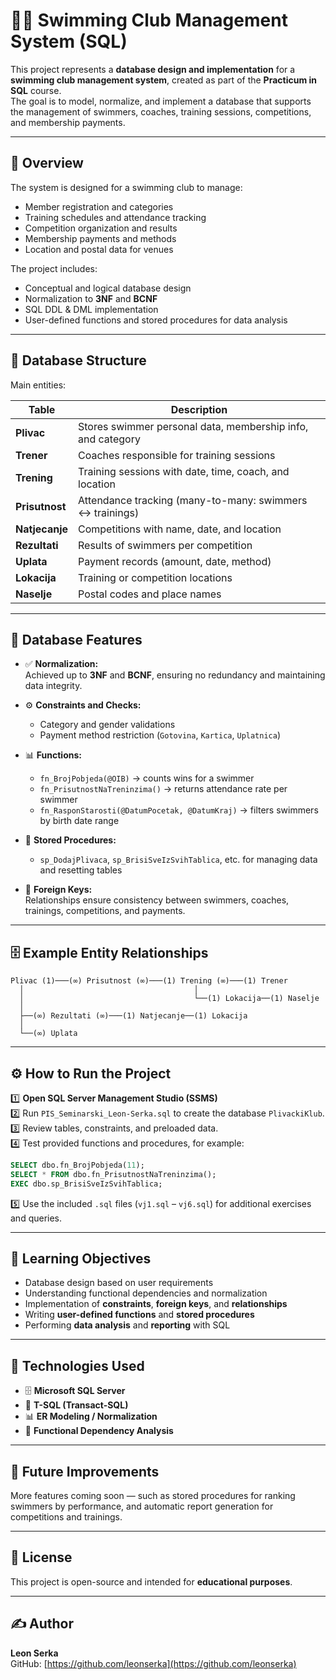 # 🏊‍♂️ Swimming Club Management System (SQL)

This project represents a **database design and implementation** for a **swimming club management system**, created as part of the **Practicum in SQL** course.  
The goal is to model, normalize, and implement a database that supports the management of swimmers, coaches, training sessions, competitions, and membership payments.

---

## 📘 Overview

The system is designed for a swimming club to manage:
- Member registration and categories  
- Training schedules and attendance tracking  
- Competition organization and results  
- Membership payments and methods  
- Location and postal data for venues  

The project includes:
- Conceptual and logical database design  
- Normalization to **3NF** and **BCNF**  
- SQL DDL & DML implementation  
- User-defined functions and stored procedures for data analysis  

---

## 🧱 Database Structure

Main entities:

| Table | Description |
|-------|-------------|
| **Plivac** | Stores swimmer personal data, membership info, and category |
| **Trener** | Coaches responsible for training sessions |
| **Trening** | Training sessions with date, time, coach, and location |
| **Prisutnost** | Attendance tracking (many-to-many: swimmers ↔ trainings) |
| **Natjecanje** | Competitions with name, date, and location |
| **Rezultati** | Results of swimmers per competition |
| **Uplata** | Payment records (amount, date, method) |
| **Lokacija** | Training or competition locations |
| **Naselje** | Postal codes and place names |

---

## 🧩 Database Features

- ✅ **Normalization:**  
  Achieved up to **3NF** and **BCNF**, ensuring no redundancy and maintaining data integrity.  

- ⚙️ **Constraints and Checks:**  
  - Category and gender validations  
  - Payment method restriction (`Gotovina`, `Kartica`, `Uplatnica`)  

- 📊 **Functions:**  
  - `fn_BrojPobjeda(@OIB)` → counts wins for a swimmer  
  - `fn_PrisutnostNaTreninzima()` → returns attendance rate per swimmer  
  - `fn_RasponStarosti(@DatumPocetak, @DatumKraj)` → filters swimmers by birth date range  

- 🧮 **Stored Procedures:**  
  - `sp_DodajPlivaca`, `sp_BrisiSveIzSvihTablica`, etc. for managing data and resetting tables  

- 🔗 **Foreign Keys:**  
  Relationships ensure consistency between swimmers, coaches, trainings, competitions, and payments.  

---

## 🗄️ Example Entity Relationships

```
Plivac (1)───(∞) Prisutnost (∞)───(1) Trening (∞)───(1) Trener
  │                                      │
  │                                      └──(1) Lokacija──(1) Naselje
  │
  ├──(∞) Rezultati (∞)───(1) Natjecanje──(1) Lokacija
  │
  └──(∞) Uplata
```

---

## ⚙️ How to Run the Project

1️⃣ **Open SQL Server Management Studio (SSMS)**  
2️⃣ Run `PIS_Seminarski_Leon-Serka.sql` to create the database `PlivackiKlub`.  
3️⃣ Review tables, constraints, and preloaded data.  
4️⃣ Test provided functions and procedures, for example:
   ```sql
   SELECT dbo.fn_BrojPobjeda(11);
   SELECT * FROM dbo.fn_PrisutnostNaTreninzima();
   EXEC dbo.sp_BrisiSveIzSvihTablica;
   ```
5️⃣ Use the included `.sql` files (`vj1.sql` – `vj6.sql`) for additional exercises and queries.

---

## 🧠 Learning Objectives

- Database design based on user requirements  
- Understanding functional dependencies and normalization  
- Implementation of **constraints**, **foreign keys**, and **relationships**  
- Writing **user-defined functions** and **stored procedures**  
- Performing **data analysis** and **reporting** with SQL  

---

## 🧰 Technologies Used

- 🗄️ **Microsoft SQL Server**
- 🧩 **T-SQL (Transact-SQL)**
- 📊 **ER Modeling / Normalization**
- 🧠 **Functional Dependency Analysis**

---

## 🚧 Future Improvements

More features coming soon — such as stored procedures for ranking swimmers by performance, and automatic report generation for competitions and trainings.

---

## 📄 License

This project is open-source and intended for **educational purposes**.

---

## ✍️ Author

**Leon Serka**  
GitHub: [https://github.com/leonserka](https://github.com/leonserka)
